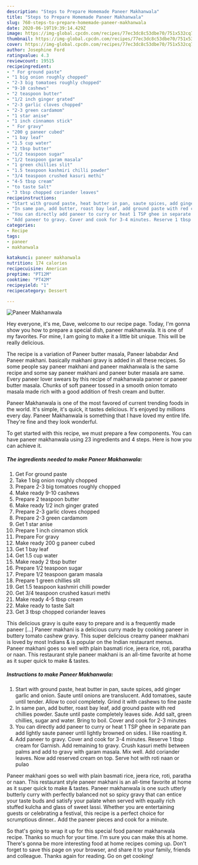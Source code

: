 ```yaml
---
description: "Steps to Prepare Homemade Paneer Makhanwala"
title: "Steps to Prepare Homemade Paneer Makhanwala"
slug: 760-steps-to-prepare-homemade-paneer-makhanwala
date: 2020-06-19T19:39:14.429Z
image: https://img-global.cpcdn.com/recipes/77ec3dc8c53dbe70/751x532cq70/paneer-makhanwala-recipe-main-photo.jpg
thumbnail: https://img-global.cpcdn.com/recipes/77ec3dc8c53dbe70/751x532cq70/paneer-makhanwala-recipe-main-photo.jpg
cover: https://img-global.cpcdn.com/recipes/77ec3dc8c53dbe70/751x532cq70/paneer-makhanwala-recipe-main-photo.jpg
author: Josephine Ford
ratingvalue: 4.3
reviewcount: 19515
recipeingredient:
- " For ground paste"
- "1 big onion roughly chopped"
- "2-3 big tomatoes roughly chopped"
- "9-10 cashews"
- "2 teaspoon butter"
- "1/2 inch ginger grated"
- "2-3 garlic cloves chopped"
- "2-3 green cardamom"
- "1 star anise"
- "1 inch cinnamon stick"
- " For gravy"
- "200 g paneer cubed"
- "1 bay leaf"
- "1.5 cup water"
- "2 tbsp butter"
- "1/2 teaspoon sugar"
- "1/2 teaspoon garam masala"
- "1 green chillies slit"
- "1.5 teaspoon kashmiri chilli powder"
- "3/4 teaspoon crushed kasuri methi"
- "4-5 tbsp cream"
- "to taste Salt"
- "3 tbsp chopped coriander leaves"
recipeinstructions:
- "Start with ground paste, heat butter in pan, saute spices, add ginger garlic and onion. Saute until onions are translucent. Add tomatoes, saute until tender. Allow to cool completely. Grind it with cashews to fine paste"
- "In same pan, add butter, roast bay leaf, add ground paste with red chillies powder. Saute until paste completely leaves side. Add salt, green chillies, sugar and water. Bring to boil. Cover and cook for 2-3 minutes"
- "You can directly add paneer to curry or heat 1 TSP ghee in separate pan add lightly saute paneer until lightly browned on sides. I like roasting it."
- "Add paneer to gravy. Cover and cook for 3-4 minutes. Reserve 1 tbsp cream for Garnish. Add remaining to gravy. Crush kasuri methi between palms and add to gravy with garam masala. Mix well. Add coriander leaves. Now add reserved cream on top. Serve hot with roti naan or pulao"
categories:
- Recipe
tags:
- paneer
- makhanwala

katakunci: paneer makhanwala 
nutrition: 174 calories
recipecuisine: American
preptime: "PT12M"
cooktime: "PT42M"
recipeyield: "1"
recipecategory: Dessert

---
```



![Paneer Makhanwala](https://img-global.cpcdn.com/recipes/77ec3dc8c53dbe70/751x532cq70/paneer-makhanwala-recipe-main-photo.jpg)

Hey everyone, it's me, Dave, welcome to our recipe page. Today, I'm gonna show you how to prepare a special dish, paneer makhanwala. It is one of my favorites. For mine, I am going to make it a little bit unique. This will be really delicious.

The recipe is a variation of Paneer butter masala, Paneer lababdar And Paneer makhani. basically makhani gravy is added in all these recipes. So some people say paneer makhani and paneer makhanwala is the same recipe and some say paneer makhani and paneer buter masala are same. Every paneer lover swears by this recipe of makhanwala panner or paneer butter masala. Chunks of soft paneer tossed in a smooth onion tomato masala made rich with a good addition of fresh cream and butter.

Paneer Makhanwala is one of the most favored of current trending foods in the world. It's simple, it's quick, it tastes delicious. It's enjoyed by millions every day. Paneer Makhanwala is something that I have loved my entire life. They're fine and they look wonderful.


To get started with this recipe, we must prepare a few components. You can have paneer makhanwala using 23 ingredients and 4 steps. Here is how you can achieve it.

<!--inarticleads1-->

##### The ingredients needed to make Paneer Makhanwala:

1. Get  For ground paste
1. Take 1 big onion roughly chopped
1. Prepare 2-3 big tomatoes roughly chopped
1. Make ready 9-10 cashews
1. Prepare 2 teaspoon butter
1. Make ready 1/2 inch ginger grated
1. Prepare 2-3 garlic cloves chopped
1. Prepare 2-3 green cardamom
1. Get 1 star anise
1. Prepare 1 inch cinnamon stick
1. Prepare  For gravy
1. Make ready 200 g paneer cubed
1. Get 1 bay leaf
1. Get 1.5 cup water
1. Make ready 2 tbsp butter
1. Prepare 1/2 teaspoon sugar
1. Prepare 1/2 teaspoon garam masala
1. Prepare 1 green chillies slit
1. Get 1.5 teaspoon kashmiri chilli powder
1. Get 3/4 teaspoon crushed kasuri methi
1. Make ready 4-5 tbsp cream
1. Make ready to taste Salt
1. Get 3 tbsp chopped coriander leaves


This delicious gravy is quite easy to prepare and is a frequently made paneer […] Paneer makhani is a delicious curry made by cooking paneer in buttery tomato cashew gravy. This super delicious creamy paneer makhani is loved by most Indians &amp; is popular on the Indian restaurant menus. Paneer makhani goes so well with plain basmati rice, jeera rice, roti, paratha or naan. This restaurant style paneer makhani is an all-time favorite at home as it super quick to make &amp; tastes. 

<!--inarticleads2-->

##### Instructions to make Paneer Makhanwala:

1. Start with ground paste, heat butter in pan, saute spices, add ginger garlic and onion. Saute until onions are translucent. Add tomatoes, saute until tender. Allow to cool completely. Grind it with cashews to fine paste
1. In same pan, add butter, roast bay leaf, add ground paste with red chillies powder. Saute until paste completely leaves side. Add salt, green chillies, sugar and water. Bring to boil. Cover and cook for 2-3 minutes
1. You can directly add paneer to curry or heat 1 TSP ghee in separate pan add lightly saute paneer until lightly browned on sides. I like roasting it.
1. Add paneer to gravy. Cover and cook for 3-4 minutes. Reserve 1 tbsp cream for Garnish. Add remaining to gravy. Crush kasuri methi between palms and add to gravy with garam masala. Mix well. Add coriander leaves. Now add reserved cream on top. Serve hot with roti naan or pulao


Paneer makhani goes so well with plain basmati rice, jeera rice, roti, paratha or naan. This restaurant style paneer makhani is an all-time favorite at home as it super quick to make &amp; tastes. Paneer makhanwala is one such utterly butterly curry with perfectly balanced not so spicy gravy that can entice your taste buds and satisfy your palate when served with equally rich stuffed kulcha and glass of sweet lassi. Whether you are entertaining guests or celebrating a festival, this recipe is a perfect choice for scrumptious dinner.. Add the paneer pieces and cook for a minute. 

So that's going to wrap it up for this special food paneer makhanwala recipe. Thanks so much for your time. I'm sure you can make this at home. There's gonna be more interesting food at home recipes coming up. Don't forget to save this page on your browser, and share it to your family, friends and colleague. Thanks again for reading. Go on get cooking!
